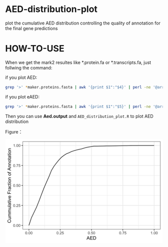 # AED-distribution-plot
plot the cumulative AED distribution controlling the quality of annotation for the final gene predictions 

# HOW-TO-USE
When we get the mark2 resultes like \*.protein.fa or \*.transcripts.fa, just follwing the command:

if you plot AED:
```bash
grep '>' *maker.proteins.fasta | awk '{print $1":"$4}' | perl -ne '@array=split(":", $_); @name=split("-",$array[0]);print $name[1]."\t".$array[2];' > Aed.output
```
if you plot eAED:
```bash
grep '>' *maker.proteins.fasta | awk '{print $1":"$5}' | perl -ne '@array=split(":", $_); @name=split("-",$array[0]);print $name[1]."\t".$array[2];' > eAed.output
```

Then you can use **Aed.output** and ```AED_distribution_plot.R``` to plot AED distribution

Figure：

<img src="https://github.com/LQHHHHH/AED-distribution-plot/blob/main/AED_dist.png"  alt="" align=center />

